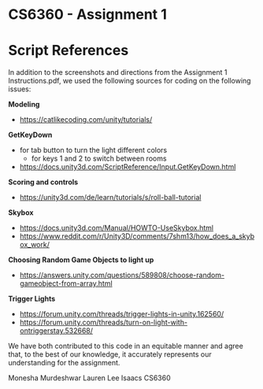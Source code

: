 # CS6360 - Assignment 1


# Script References
In addition to the screenshots and directions from the Assignment 1 Instructions.pdf, we used the following sources for coding on the following issues:

**Modeling**
- https://catlikecoding.com/unity/tutorials/

**GetKeyDown**
- for tab button to turn the light different colors
  - for keys 1 and 2 to switch between rooms
- https://docs.unity3d.com/ScriptReference/Input.GetKeyDown.html

**Scoring and controls**
- https://unity3d.com/de/learn/tutorials/s/roll-ball-tutorial

**Skybox**
- https://docs.unity3d.com/Manual/HOWTO-UseSkybox.html
- https://www.reddit.com/r/Unity3D/comments/7shm13/how_does_a_skybox_work/

**Choosing Random Game Objects to light up**
- https://answers.unity.com/questions/589808/choose-random-gameobject-from-array.html

**Trigger Lights**
- https://forum.unity.com/threads/trigger-lights-in-unity.162560/
- https://forum.unity.com/threads/turn-on-light-with-ontriggerstay.532668/

We have both contributed to this code in an equitable manner and agree that, to the best of our knowledge, it accurately represents our understanding for the assignment. 

Monesha Murdeshwar 
Lauren Lee Isaacs
CS6360
